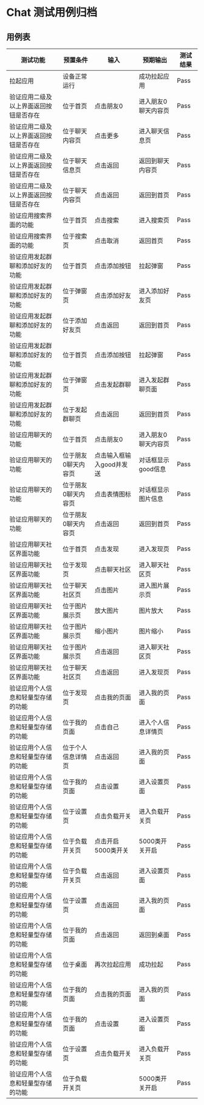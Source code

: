 # Chat 测试用例归档

## 用例表

|测试功能|预置条件|输入|预期输出|测试结果|
|--------------------------------|--------------------------------|--------------------------------|--------------------------------|--------------------------------|
|拉起应用|	设备正常运行|		|成功拉起应用|Pass|
|验证应用二级及以上界面返回按钮是否存在|	位于首页|	点击朋友0|	进入朋友0聊天内容页|Pass|
|验证应用二级及以上界面返回按钮是否存在|	位于聊天内容页|   点击更多|   进入聊天信息页|Pass|
|验证应用二级及以上界面返回按钮是否存在|	位于聊天信息页|   点击返回|	返回到聊天内容页|Pass|
|验证应用二级及以上界面返回按钮是否存在|	位于聊天内容页|	点击返回|	返回到首页|Pass|
|验证应用搜索界面的功能|	位于首页|	点击搜索|	进入搜索页|Pass|
|验证应用搜索界面的功能|	位于搜索页|	点击取消|	返回首页|Pass|
|验证应用发起群聊和添加好友的功能|	位于首页	|	点击添加按钮|拉起弹窗|Pass|
|验证应用发起群聊和添加好友的功能|位于弹窗页|	点击添加好友|	进入添加好友页|Pass|
|验证应用发起群聊和添加好友的功能|	位于添加好友页|	点击返回|	返回到首页|Pass|
|验证应用发起群聊和添加好友的功能|位于首页|	点击添加按钮|	拉起弹窗|Pass|
|验证应用发起群聊和添加好友的功能|	位于弹窗页|	点击发起群聊|	进入发起群聊页面|Pass|
|验证应用发起群聊和添加好友的功能|	位于发起群聊页|	点击返回|	返回到首页|Pass|
|验证应用聊天的功能|	位于首页|	点击朋友0|	进入朋友0聊天内容页|Pass|
|验证应用聊天的功能|	位于朋友0聊天内容页|	点击输入框输入good并发送|	对话框显示good信息|Pass|
|验证应用聊天的功能|	位于朋友0聊天内容页|	点击表情图标|	对话框显示图片信息|Pass|
|验证应用聊天的功能|	位于朋友0聊天内容页|	点击返回|	返回到首页|Pass|
|验证应用聊天社区界面功能|	位于首页|  点击发现	|进入发现页|Pass|
|验证应用聊天社区界面功能|	位于发现页|	点击聊天社区|	进入聊天社区页|Pass|
|验证应用聊天社区界面功能|	位于聊天社区页	|点击图片|	进入图片展示页|Pass|
|验证应用聊天社区界面功能|	位于图片展示页	|放大图片|	图片放大|Pass|
|验证应用聊天社区界面功能|	位于图片展示页	|缩小图片|	图片缩小|Pass|
|验证应用聊天社区界面功能|	位于图片展示页	|点击返回|	进入聊天社区页|Pass|
|验证应用聊天社区界面功能|	位于聊天社区页	|点击返回|	进入发现页|Pass|
|验证应用个人信息和轻量型存储的功能|	位于发现页| 点击我的页面	|进入我的页面|Pass|
|验证应用个人信息和轻量型存储的功能|	位于我的页面| 点击自己	|进入个人信息详情页|Pass|
|验证应用个人信息和轻量型存储的功能|	位于个人信息详情页| 点击返回	|进入我的页面|Pass|
|验证应用个人信息和轻量型存储的功能|	位于我的页面| 点击设置	|进入设置页面|Pass|
|验证应用个人信息和轻量型存储的功能|	位于设置页| 点击负载开关	|进入负载开关页|Pass|
|验证应用个人信息和轻量型存储的功能|	位于负载开关页| 点击开启5000类开关	|5000类开关开启|Pass|
|验证应用个人信息和轻量型存储的功能|	位于负载开关页| 点击返回	|进入设置页面|Pass|
|验证应用个人信息和轻量型存储的功能|	位于设置页| 点击返回	|进入我的页面|Pass|
|验证应用个人信息和轻量型存储的功能|	位于我的页面| 点击返回	|返回到桌面|Pass|
|验证应用个人信息和轻量型存储的功能|	位于桌面| 再次拉起应用	|成功拉起|Pass|
|验证应用个人信息和轻量型存储的功能|	位于我的页面| 点击我的页面	|进入我的页面|Pass|
|验证应用个人信息和轻量型存储的功能|	位于我的页面| 点击设置	|进入设置页面|Pass|
|验证应用个人信息和轻量型存储的功能|	位于设置页| 点击负载开关	|进入负载开关页|Pass|
|验证应用个人信息和轻量型存储的功能|	位于负载开关页| |5000类开关开启|Pass|
